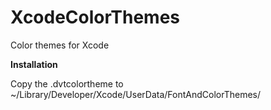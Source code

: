 XcodeColorThemes
================

Color themes for Xcode

**Installation**

Copy the .dvtcolortheme to ~/Library/Developer/Xcode/UserData/FontAndColorThemes/
